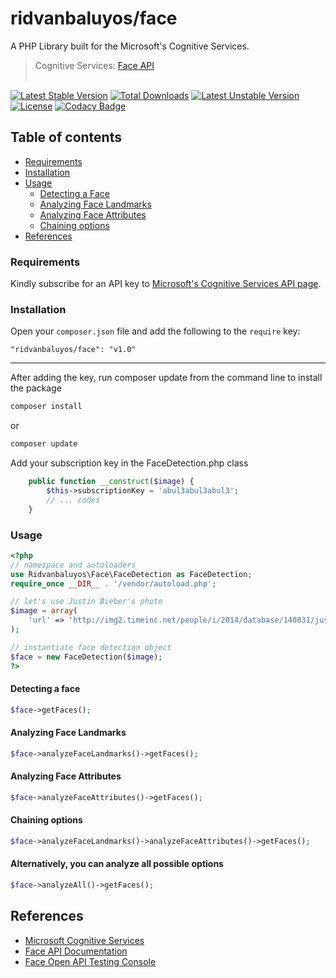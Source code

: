 ridvanbaluyos/face
=======
A PHP Library built for the Microsoft's Cognitive Services.
> Cognitive Services: [Face API](https://www.microsoft.com/cognitive-services/en-us/face-api/documentation/overview)
<br/><br/>

[![Latest Stable Version](https://poser.pugx.org/ridvanbaluyos/face/v/stable.svg)](https://packagist.org/packages/ridvanbaluyos/face) [![Total Downloads](https://poser.pugx.org/ridvanbaluyos/face/downloads.svg)](https://packagist.org/packages/ridvanbaluyos/face) [![Latest Unstable Version](https://poser.pugx.org/ridvanbaluyos/face/v/unstable.svg)](https://packagist.org/packages/ridvanbaluyos/face) [![License](https://poser.pugx.org/ridvanbaluyos/face/license.svg)](https://packagist.org/packages/ridvanbaluyos/face)
[![Codacy Badge](https://api.codacy.com/project/badge/Grade/42b377321bd14833a81d15c88cb82ed1)](https://www.codacy.com/app/ewoklabs/face?utm_source=github.com&amp;utm_medium=referral&amp;utm_content=ridvanbaluyos/face&amp;utm_campaign=Badge_Grade)

## Table of contents ##
- [Requirements](#requirements)
- [Installation](#installation)
- [Usage](#usage)
    - [Detecting a Face](#detecting-a-face)
    - [Analyzing Face Landmarks](#analyzing-face-landmarks)
    - [Analyzing Face Attributes](#analyzing-face-attributes)
    - [Chaining options](#chaining-options)
- [References](#references)

### Requirements ##
Kindly subscribe for an API key to [Microsoft's Cognitive Services API page](https://www.microsoft.com/cognitive-services/en-us/sign-up).

### Installation ##
Open your `composer.json` file and add the following to the `require` key:

    "ridvanbaluyos/face": "v1.0"

---

After adding the key, run composer update from the command line to install the package

```bash
composer install
```

or

```bash
composer update
```

Add your subscription key in the FaceDetection.php class
```php
    public function __construct($image) {
        $this->subscriptionKey = 'abul3abul3abul3';
        // ... codes
    }

```


### Usage ##
```php
<?php
// namespace and autoloaders
use Ridvanbaluyos\Face\FaceDetection as FaceDetection;
require_once __DIR__ . '/vendor/autoload.php';

// let's use Justin Bieber's photo
$image = array(
    'url' => 'http://img2.timeinc.net/people/i/2014/database/140831/justin-bieber-300.jpg',
);

// instantiate face detection object
$face = new FaceDetection($image);
?>
```

#### Detecting a face
```php
$face->getFaces();

```

#### Analyzing Face Landmarks
```php
$face->analyzeFaceLandmarks()->getFaces();

```

#### Analyzing Face Attributes
```php
$face->analyzeFaceAttributes()->getFaces();

```

#### Chaining options
```php
$face->analyzeFaceLandmarks()->analyzeFaceAttributes()->getFaces();

```

#### Alternatively, you can analyze all possible options
```php
$face->analyzeAll()->getFaces();

```

## References
* [Microsoft Cognitive Services](https://www.microsoft.com/cognitive-services/en-us/)
* [Face API Documentation](https://www.microsoft.com/cognitive-services/en-us/face-api/documentation/overview)
* [Face Open API Testing Console](https://westus.dev.cognitive.microsoft.com/docs/services/563879b61984550e40cbbe8d/operations/563879b61984550f30395236/console)
